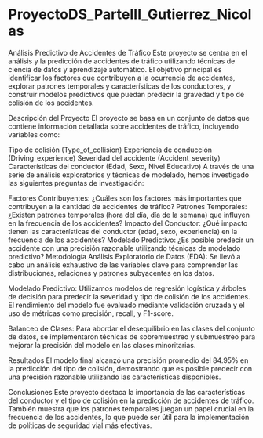 # ProyectoDS_ParteIII_Gutierrez_Nicolas
Análisis Predictivo de Accidentes de Tráfico
Este proyecto se centra en el análisis y la predicción de accidentes de tráfico utilizando técnicas de ciencia de datos y aprendizaje automático. El objetivo principal es identificar los factores que contribuyen a la ocurrencia de accidentes, explorar patrones temporales y características de los conductores, y construir modelos predictivos que puedan predecir la gravedad y tipo de colisión de los accidentes.

Descripción del Proyecto
El proyecto se basa en un conjunto de datos que contiene información detallada sobre accidentes de tráfico, incluyendo variables como:

Tipo de colisión (Type_of_collision)
Experiencia de conducción (Driving_experience)
Severidad del accidente (Accident_severity)
Características del conductor (Edad, Sexo, Nivel Educativo)
A través de una serie de análisis exploratorios y técnicas de modelado, hemos investigado las siguientes preguntas de investigación:

Factores Contribuyentes: ¿Cuáles son los factores más importantes que contribuyen a la cantidad de accidentes de tráfico?
Patrones Temporales: ¿Existen patrones temporales (hora del día, día de la semana) que influyen en la frecuencia de los accidentes?
Impacto del Conductor: ¿Qué impacto tienen las características del conductor (edad, sexo, experiencia) en la frecuencia de los accidentes?
Modelado Predictivo: ¿Es posible predecir un accidente con una precisión razonable utilizando técnicas de modelado predictivo?
Metodología
Análisis Exploratorio de Datos (EDA): Se llevó a cabo un análisis exhaustivo de las variables clave para comprender las distribuciones, relaciones y patrones subyacentes en los datos.

Modelado Predictivo: Utilizamos modelos de regresión logística y árboles de decisión para predecir la severidad y tipo de colisión de los accidentes. El rendimiento del modelo fue evaluado mediante validación cruzada y el uso de métricas como precisión, recall, y F1-score.

Balanceo de Clases: Para abordar el desequilibrio en las clases del conjunto de datos, se implementaron técnicas de sobremuestreo y submuestreo para mejorar la precisión del modelo en las clases minoritarias.

Resultados
El modelo final alcanzó una precisión promedio del 84.95% en la predicción del tipo de colisión, demostrando que es posible predecir con una precisión razonable utilizando las características disponibles.

Conclusiones
Este proyecto destaca la importancia de las características del conductor y el tipo de colisión en la predicción de accidentes de tráfico. También muestra que los patrones temporales juegan un papel crucial en la frecuencia de los accidentes, lo que puede ser útil para la implementación de políticas de seguridad vial más efectivas.

